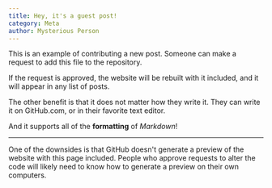 ```yaml
---
title: Hey, it's a guest post!
category: Meta
author: Mysterious Person
---
```


This is an example of contributing a new post. Someone can make a request to add this file to the repository. 

If the request is approved, the website will be rebuilt with it included, and it will appear in any list of posts.

The other benefit is that it does not matter how they write it. They can write it on GitHub.com, or in their favorite text editor.

And it supports all of the **formatting** of *Markdown*!

---

One of the downsides is that GitHub doesn't generate a preview of the website with this page included. People who approve 
requests to alter the code will likely need to know how to generate a preview on their own computers.